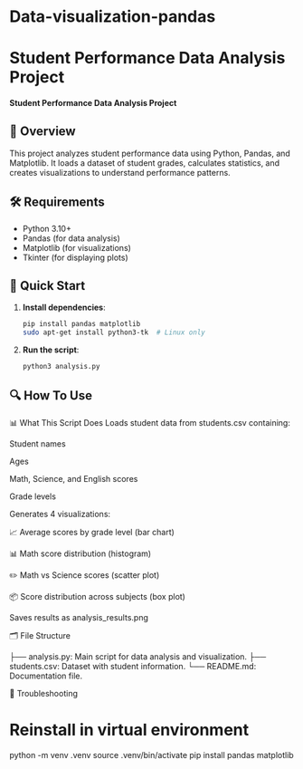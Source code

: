 # Data-visualization-pandas
# Student Performance Data Analysis Project
#### Student Performance Data Analysis Project

## 📌 Overview
This project analyzes student performance data using Python, Pandas, and Matplotlib. It loads a dataset of student grades, calculates statistics, and creates visualizations to understand performance patterns.

## 🛠️ Requirements
- Python 3.10+
- Pandas (for data analysis)
- Matplotlib (for visualizations)
- Tkinter (for displaying plots)

## 🚀 Quick Start
1. **Install dependencies**:
   ```bash
   pip install pandas matplotlib
   sudo apt-get install python3-tk  # Linux only
   

2. **Run the script**:
   ```bash
   python3 analysis.py

## 🔍 How To Use
📊 What This Script Does
Loads student data from students.csv containing:

Student names

Ages

Math, Science, and English scores

Grade levels

Generates 4 visualizations:

📈 Average scores by grade level (bar chart)

📊 Math score distribution (histogram)

✏️ Math vs Science scores (scatter plot)

📦 Score distribution across subjects (box plot)

Saves results as analysis_results.png

🗂️ File Structure

├── analysis.py: Main script for data analysis and visualization.
├── students.csv: Dataset with student information.
└── README.md: Documentation file.

🐛 Troubleshooting
# Reinstall in virtual environment
python -m venv .venv
source .venv/bin/activate
pip install pandas matplotlib
